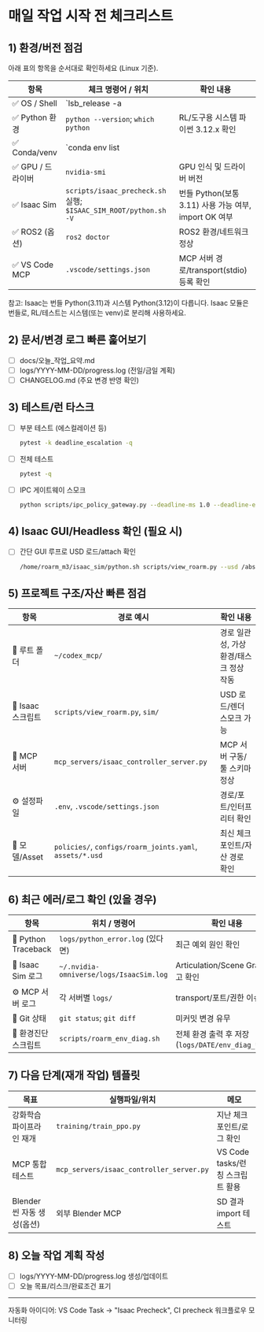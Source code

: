 # 매일 작업 시작 전 체크리스트

## 1) 환경/버전 점검
아래 표의 항목을 순서대로 확인하세요 (Linux 기준).

| 항목 | 체크 명령어 / 위치 | 확인 내용 |
| --- | --- | --- |
| ✅ OS / Shell | `lsb_release -a || cat /etc/os-release`; `echo $SHELL` | OS 버전 및 기본 쉘 확인 |
| ✅ Python 환경 | `python --version`; `which python` | RL/도구용 시스템 파이썬 3.12.x 확인 |
| ✅ Conda/venv | `conda env list || echo 'no conda'`; `echo $VIRTUAL_ENV` | 올바른 venv/conda 활성화 여부 |
| ✅ GPU / 드라이버 | `nvidia-smi` | GPU 인식 및 드라이버 버전 |
| ✅ Isaac Sim | `scripts/isaac_precheck.sh` 실행; `$ISAAC_SIM_ROOT/python.sh -V` | 번들 Python(보통 3.11) 사용 가능 여부, import OK 여부 |
| ✅ ROS2 (옵션) | `ros2 doctor` | ROS2 환경/네트워크 정상 |
| ✅ VS Code MCP | `.vscode/settings.json` | MCP 서버 경로/transport(stdio) 등록 확인 |

참고: Isaac는 번들 Python(3.11)과 시스템 Python(3.12)이 다릅니다. Isaac 모듈은 번들로, RL/테스트는 시스템(또는 venv)로 분리해 사용하세요.

## 2) 문서/변경 로그 빠른 훑어보기
- [ ] docs/오늘_작업_요약.md
- [ ] logs/YYYY-MM-DD/progress.log (전일/금일 계획)
- [ ] CHANGELOG.md (주요 변경 반영 확인)

## 3) 테스트/런 타스크
- [ ] 부분 테스트 (에스컬레이션 등)
  ```bash
  pytest -k deadline_escalation -q
  ```
- [ ] 전체 테스트
  ```bash
  pytest -q
  ```
- [ ] IPC 게이트웨이 스모크
  ```bash
  python scripts/ipc_policy_gateway.py --deadline-ms 1.0 --deadline-escalate-threshold 3 --degrade-mode-ratio 0.5 --log-dir /tmp/gw_start
  ```

## 4) Isaac GUI/Headless 확인 (필요 시)
- [ ] 간단 GUI 루프로 USD 로드/attach 확인
  ```bash
  /home/roarm_m3/isaac_sim/python.sh scripts/view_roarm.py --usd /abs/path/roarm.usd --prim /World/roarm --warmup 5
  ```

## 5) 프로젝트 구조/자산 빠른 점검
| 항목 | 경로 예시 | 확인 내용 |
| --- | --- | --- |
| 📁 루트 폴더 | `~/codex_mcp/` | 경로 일관성, 가상환경/태스크 정상 작동 |
| 📁 Isaac 스크립트 | `scripts/view_roarm.py`, `sim/` | USD 로드/렌더 스모크 가능 |
| 📁 MCP 서버 | `mcp_servers/isaac_controller_server.py` | MCP 서버 구동/툴 스키마 정상 |
| ⚙️ 설정파일 | `.env`, `.vscode/settings.json` | 경로/포트/인터프리터 확인 |
| 🧠 모델/Asset | `policies/`, `configs/roarm_joints.yaml`, `assets/*.usd` | 최신 체크포인트/자산 경로 확인 |

## 6) 최근 에러/로그 확인 (있을 경우)
| 항목 | 위치 / 명령어 | 확인 내용 |
| --- | --- | --- |
| 🧩 Python Traceback | `logs/python_error.log` (있다면) | 최근 예외 원인 확인 |
| 🧠 Isaac Sim 로그 | `~/.nvidia-omniverse/logs/IsaacSim.log` | Articulation/Scene Graph 경고 확인 |
| ⚙️ MCP 서버 로그 | 각 서버별 `logs/` | transport/포트/권한 이슈 |
| 🧰 Git 상태 | `git status`; `git diff` | 미커밋 변경 유무 |
| 🧾 환경진단 스크립트 | `scripts/roarm_env_diag.sh` | 전체 환경 출력 후 저장(`logs/DATE/env_diag_*.txt`) |

## 7) 다음 단계(재개 작업) 템플릿
| 목표 | 실행파일/위치 | 메모 |
| --- | --- | --- |
| 강화학습 파이프라인 재개 | `training/train_ppo.py` | 지난 체크포인트/로그 확인 |
| MCP 통합 테스트 | `mcp_servers/isaac_controller_server.py` | VS Code tasks/런칭 스크립트 활용 |
| Blender 씬 자동 생성(옵션) | 외부 Blender MCP | SD 결과 import 테스트 |

## 8) 오늘 작업 계획 작성
- [ ] logs/YYYY-MM-DD/progress.log 생성/업데이트
- [ ] 오늘 목표/리스크/완료조건 표기

---
자동화 아이디어: VS Code Task → "Isaac Precheck", CI precheck 워크플로우 모니터링